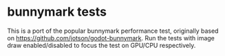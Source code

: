 # bunnymark tests

This is a port of the popular bunnymark performance test, originally based on https://github.com/jotson/godot-bunnymark.  Run the tests with image draw enabled/disabled to focus the test on GPU/CPU respectively.
